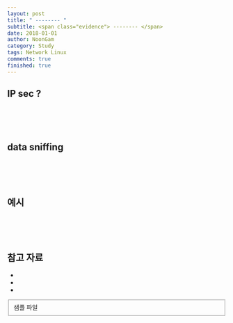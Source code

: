 ```yaml
---
layout: post
title: " -------- "
subtitle: <span class="evidence"> -------- </span>
date: 2018-01-01
author: NoonGam
category: Study
tags: Network Linux
comments: true
finished: true
---
```




## IP sec ?






<br><br><br>

## data sniffing





<br><br><br>

## 예시







<br><br><br>

## 참고 자료
*
*
*
<fieldset id="gpg-fieldset">
 샘플 파일
</fieldset>
